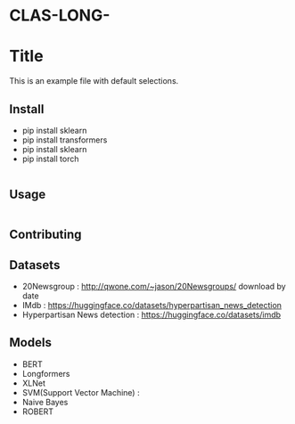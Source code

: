 # CLAS-LONG-

# Title

This is an example file with default selections.

## Install

- pip install sklearn
- pip install transformers
- pip install sklearn
- pip install torch 
```
```

## Usage

```
```

## Contributing



## Datasets

- 20Newsgroup : http://qwone.com/~jason/20Newsgroups/
download by date
- IMdb : https://huggingface.co/datasets/hyperpartisan_news_detection
- Hyperpartisan News detection : https://huggingface.co/datasets/imdb

## Models 
- BERT 
- Longformers 
- XLNet
- SVM(Support Vector Machine) :
- Naive Bayes
- ROBERT


